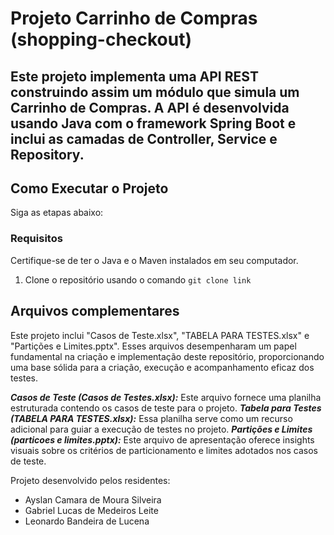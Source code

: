 # Projeto Carrinho de Compras (shopping-checkout)

## Este projeto implementa uma API REST construindo assim um módulo que simula um Carrinho de Compras. A API é desenvolvida usando Java com o framework Spring Boot e inclui as camadas de Controller, Service e Repository.



## Como Executar o Projeto
Siga as etapas abaixo:

### Requisitos
Certifique-se de ter o Java e o Maven instalados em seu computador.

1. Clone o repositório usando o comando ```git clone link```

## Arquivos complementares
Este projeto inclui "Casos de Teste.xlsx", "TABELA PARA TESTES.xlsx" e "Partições e Limites.pptx". Esses arquivos desempenharam um papel fundamental na criação e implementação deste repositório, proporcionando uma base sólida para a criação, execução e acompanhamento eficaz dos testes.

__*Casos de Teste (Casos de Testes.xlsx):*__ Este arquivo fornece uma planilha estruturada contendo os casos de teste para o projeto.
__*Tabela para Testes (TABELA PARA TESTES.xlsx):*__ Essa planilha serve como um recurso adicional para guiar a execução de testes no projeto. 
__*Partições e Limites (particoes e limites.pptx):*__ Este arquivo de apresentação oferece insights visuais sobre os critérios de particionamento e limites adotados nos casos de teste.

Projeto desenvolvido pelos residentes:
* Ayslan Camara de Moura Silveira
* Gabriel Lucas de Medeiros Leite
* Leonardo Bandeira de Lucena
